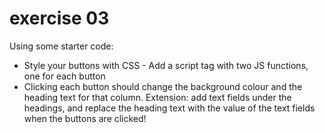 # exercise 03
Using some starter code:

- Style your buttons with CSS - Add a script tag with two JS
functions, one for each button
- Clicking each button should change
the background colour and the
heading text for that column.
Extension: add text fields under the
headings, and replace the heading text
with the value of the text fields when the
buttons are clicked!

